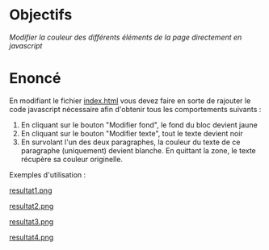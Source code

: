 # Objectifs
_Modifier la couleur des différents éléments de la page directement en javascript_

# Enoncé
En modifiant le fichier [index.html](index.html) vous devez faire en sorte de rajouter le code javascript nécessaire afin d'obtenir tous les comportements suivants :
1) En cliquant sur le bouton "Modifier fond", le fond du bloc devient jaune
2) En cliquant sur le bouton "Modifier texte", tout le texte devient noir
3) En survolant l'un des deux paragraphes, la couleur du texte de ce paragraphe (uniquement) devient blanche. En quittant la zone, le texte récupère sa couleur originelle.

Exemples d'utilisation :

[resultat1.png](resultat1.png)

[resultat2.png](resultat2.png)

[resultat3.png](resultat3.png)

[resultat4.png](resultat4.png)
